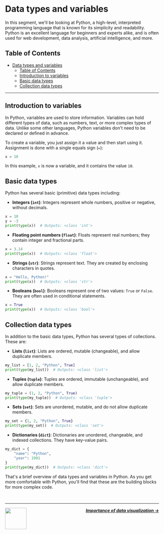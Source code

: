 # Data types and variables

In this segment, we'll be looking at Python, a high-level, interpreted programming language that is known for its simplicity and readability. Python is an excellent language for beginners and experts alike, and is often used for web development, data analysis, artificial intelligence, and more.

## Table of Contents

- [Data types and variables](#data-types-and-variables)
  - [Table of Contents](#table-of-contents)
  - [Introduction to variables](#introduction-to-variables)
  - [Basic data types](#basic-data-types)
  - [Collection data types](#collection-data-types)

---

## Introduction to variables

In Python, variables are used to store information. Variables can hold different types of data, such as numbers, text, or more complex types of data. Unlike some other languages, Python variables don't need to be declared or defined in advance.

To create a variable, you just assign it a value and then start using it. Assignment is done with a single equals sign (`=`):

```python
x = 10
```

In this example, `x` is now a variable, and it contains the value `10`.

## Basic data types

Python has several basic (primitive) data types including:

- **Integers (`int`)**: Integers represent whole numbers, positive or negative, without decimals.

```python
x = 10
y = -3
print(type(x))  # Outputs: <class 'int'>
```

- **Floating point numbers (`float`)**: Floats represent real numbers; they contain integer and fractional parts.

```python
x = 3.14
print(type(x))  # Outputs: <class 'float'>
```

- **Strings (`str`)**: Strings represent text. They are created by enclosing characters in quotes.

```python
x = "Hello, Python!"
print(type(x))  # Outputs: <class 'str'>
```

- **Booleans (`bool`)**: Booleans represent one of two values: `True` or `False`. They are often used in conditional statements.

```python
x = True
print(type(x))  # Outputs: <class 'bool'>
```

## Collection data types

In addition to the basic data types, Python has several types of collections. These are:

- **Lists (`list`)**: Lists are ordered, mutable (changeable), and allow duplicate members.

```python
my_list = [1, 2, "Python", True]
print(type(my_list))  # Outputs: <class 'list'>
```

- **Tuples (`tuple`)**: Tuples are ordered, immutable (unchangeable), and allow duplicate members.

```python
my_tuple = (1, 2, "Python", True)
print(type(my_tuple))  # Outputs: <class 'tuple'>
```

- **Sets (`set`)**: Sets are unordered, mutable, and do not allow duplicate members.

```python
my_set = {1, 2, "Python", True}
print(type(my_set))  # Outputs: <class 'set'>
```

- **Dictionaries (`dict`)**: Dictionaries are unordered, changeable, and indexed collections. They have key-value pairs.

```python
my_dict = {
    "name": "Python",
    "year": 1991
}
print(type(my_dict))  # Outputs: <class 'dict'>
```

That's a brief overview of data types and variables in Python. As you get more comfortable with Python, you'll find that these are the building blocks for more complex code.

<br />

---

<a href="/guide/intro/inferential-statistics.md">
  <picture>
    <source media="(prefers-color-scheme: dark)" srcset="https://cloud-c4m75tmer-hack-club-bot.vercel.app/0back.svg">
    <img align="left" width="70" src="https://cloud-c4m75tmer-hack-club-bot.vercel.app/0back.svg" />
  </picture>
</a>

<p align="right">
  <em>
    <b>
      <a href="/guide/visualization/importance-of-data-visualization.md">
        Importance of data visualization →
      </a>
    </b>
  </em>
</p>

<br />
